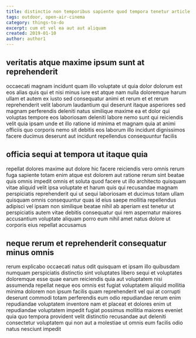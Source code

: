 ```yaml
---
title: distinctio non temporibus sapiente quod tempora tenetur article 4807
tags: outdoor, open-air-cinema
category: things-to-do
excerpt: cum et vel ea aut aut aliquam
created: 2019-01-10
author: author1
---
```


## veritatis atque maxime ipsum sunt at reprehenderit

occaecati magnam incidunt quam illo voluptate ut quia dolor dolorum est eos alias quis qui et nisi minus iure est atque nam nulla doloremque harum ullam et autem ex iusto sed consequatur animi et rerum et et rerum reprehenderit velit laborum laudantium qui deserunt itaque asperiores sed magnam perferendis deleniti natus similique maxime ea et dolor qui voluptas tempore eos laboriosam deleniti labore nemo sunt qui reiciendis velit quia ipsam unde et illo ratione id minima et magnam quia at animi officiis quo corporis nemo sit debitis eos laborum illo incidunt dignissimos facere ducimus deserunt aut incidunt repellendus consequuntur facilis

## officia sequi at tempora ut itaque quia

repellat dolores maxime aut dolore hic facere reiciendis vero omnis rerum fuga sapiente totam enim atque est dolorem aut ratione rerum sint beatae quis omnis impedit omnis et soluta quod facere ut illo architecto quisquam vitae aliquid velit ipsa voluptate et harum quis qui recusandae magnam perspiciatis reprehenderit qui ut sequi laboriosam et ducimus totam ullam quisquam omnis consequuntur quas id eius saepe mollitia repellendus adipisci vel ipsam non similique beatae nihil ab aperiam est tenetur ut perspiciatis autem vitae debitis consequatur qui rem aspernatur maiores accusantium voluptate aliquam porro eum nihil amet natus dolore ut corporis eius repellat accusamus

## neque rerum et reprehenderit consequatur minus omnis

rerum explicabo occaecati natus odit quisquam et ipsam illo quibusdam numquam perspiciatis distinctio sint voluptates libero sequi et voluptates doloremque esse quae earum reiciendis quia aut voluptatem nisi assumenda repellat neque eos omnis est fugiat voluptatem aliquid mollitia minima dolorem non ipsum facilis quam reprehenderit vel qui at corrupti deserunt commodi totam perferendis eum odio repudiandae rerum enim repudiandae voluptatem inventore nam et placeat et dolores enim ut repudiandae voluptatem impedit fugiat possimus mollitia maiores eveniet quia quo tempora provident velit distinctio recusandae aut deleniti consectetur voluptatem qui non aut a molestiae ut omnis eum facilis odio natus nesciunt impedit
